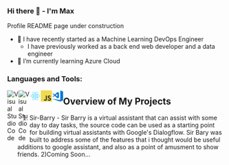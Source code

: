 ### Hi there 👋 - I'm Max

Profile README page under construction

- 🔭 I have recently started as a Machine Learning DevOps Engineer
    - I have previously worked as a back end web developer and a data engineer
- 🌱 I’m currently learning Azure Cloud

<!--
**maxter252/maxter252** is a ✨ _special_ ✨ repository because its `README.md` (this file) appears on your GitHub profile.

Here are some ideas to get you started:


- 💬 Ask me about ...
- 📫 How to reach me: ...
- 😄 Pronouns: He
- ⚡ Fun fact: ...
-->

### Languages and Tools:
<img align="left" alt="Visual Studio Code" width="26px" src="https://cdn4.iconfinder.com/data/icons/logos-and-brands/512/267_Python_logo-512.png" />


<img align="left" alt="Visual Studio Code" width="26px" src="https://beam.apache.org/images/logos/full-color/nameless/beam-logo-full-color-nameless-1000.png" />

<img align="left" alt="React" width="26px" src="https://raw.githubusercontent.com/github/explore/80688e429a7d4ef2fca1e82350fe8e3517d3494d/topics/react/react.png" />

<img align="left" alt="JavaScript" width="26px" src="https://raw.githubusercontent.com/github/explore/80688e429a7d4ef2fca1e82350fe8e3517d3494d/topics/javascript/javascript.png" />

<img align="left" alt="Visual Studio Code" width="26px" src="https://raw.githubusercontent.com/github/explore/80688e429a7d4ef2fca1e82350fe8e3517d3494d/topics/visual-studio-code/visual-studio-code.png" />


## Overview of My Projects

1) Sir-Barry - Sir Barry is a virtual assistant that can assist with some day to day tasks, the source code can be used as a starting point for building virtual assistants with Google's Dialogflow. Sir Bary was built to address some of the features that i thought would be useful additions to google assistant, and also as a point of amusment to show friends. 
2)Coming Soon... 
